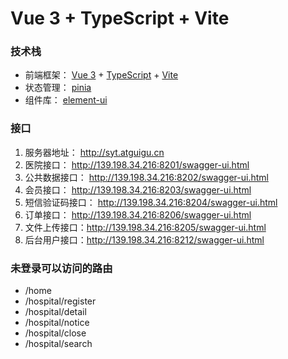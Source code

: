 # Vue 3 + TypeScript + Vite

### 技术栈

- 前端框架： [Vue 3](https://cn.vuejs.org/) + [TypeScript](https://www.typescriptlang.org/) + [Vite](https://cn.vitejs.dev/)
- 状态管理： [pinia](https://gitee.com/link?target=https%3A%2F%2Fpinia.vuejs.org%2Fzh%2F)
- 组件库： [element-ui](https://element-plus.org/zh-CN/)

### 接口

1. 服务器地址： http://syt.atguigu.cn
2. 医院接口： http://139.198.34.216:8201/swagger-ui.html
3. 公共数据接口： http://139.198.34.216:8202/swagger-ui.html
4. 会员接口： http://139.198.34.216:8203/swagger-ui.html
5. 短信验证码接口： http://139.198.34.216:8204/swagger-ui.html
6. 订单接口： http://139.198.34.216:8206/swagger-ui.html
7. 文件上传接口：http://139.198.34.216:8205/swagger-ui.html
8. 后台用户接口：http://139.198.34.216:8212/swagger-ui.html

### 未登录可以访问的路由

- /home
- /hospital/register
- /hospital/detail
- /hospital/notice
- /hospital/close
- /hospital/search
